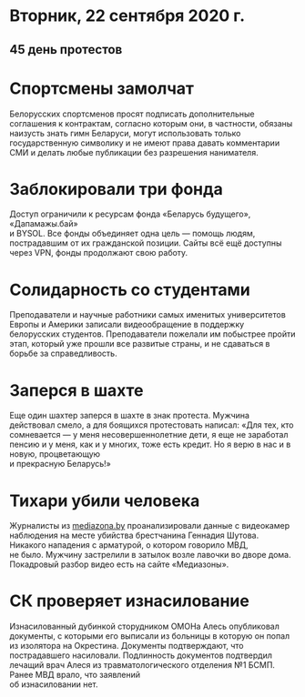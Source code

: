 # Вторник, 22 сентября 2020 г.
## 45 день протестов

# Спортсмены замолчат

Белорусских спортсменов просят подписать дополнительные соглашения к контрактам, согласно которым они, в частности, обязаны наизусть знать гимн Беларуси, могут использовать только государственную символику и не имеют права давать комментарии СМИ и делать любые публикации без разрешения нанимателя.

# Заблокировали три фонда

Доступ ограничили к ресурсам фонда «Беларусь будущего», «Дапамажы.бай»  
и BYSOL. Все фонды объединяет одна цель — помощь людям, пострадавшим от их гражданской позиции. Сайты всё ещё доступны через VPN, фонды продолжают свою работу.

# Солидарность со студентами

Преподаватели и научные работники самых именитых университетов Европы и Америки записали видеообращение в поддержку белорусских студентов. Преподаватели пожелали им побыстрее пройти этап, который уже прошли все развитые страны, и не сдаваться в борьбе за справедливость.

# Заперся в шахте

Еще один шахтер заперся в шахте в знак протеста. Мужчина действовал смело, а для боящихся протестовать написал: «Для тех, кто сомневается — у меня несовершеннолетние дети, я еще не заработал пенсию и у меня, как и у многих, тоже есть кредит. Но я верю в нас и в новую, процветающую   
и прекрасную Беларусь\!»

# Тихари убили человека

Журналисты из [mediazona.by](https://mediazona.by) проанализировали данные с видеокамер наблюдения на месте убийства брестчанина Геннадия Шутова. Никакого нападения с арматурой, о котором говорило МВД,   
не было. Мужчину застрелили в затылок возле лавочки во дворе дома. Покадровый разбор видео есть на сайте «Медиазоны».

# СК проверяет изнасилование

Изнасилованный дубинкой сторудником ОМОНа Алесь опубликовал документы, с которыми его выписали из больницы в которую он попал из изолятора на Окрестина. Документы подтверждают, что пострадавшего насиловали. Подлинность документов подтвердил лечащий врач Алеся из травматологического отделения №1 БСМП. Ранее МВД врало, что заявлений   
об изнасиловании нет.
